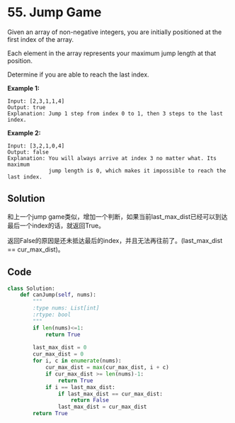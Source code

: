 # 55. Jump Game

Given an array of non-negative integers, you are initially positioned at the first index of the array.

Each element in the array represents your maximum jump length at that position.

Determine if you are able to reach the last index.

**Example 1:**

```
Input: [2,3,1,1,4]
Output: true
Explanation: Jump 1 step from index 0 to 1, then 3 steps to the last index.
```

**Example 2:**

```
Input: [3,2,1,0,4]
Output: false
Explanation: You will always arrive at index 3 no matter what. Its maximum
             jump length is 0, which makes it impossible to reach the last index.
```



## Solution

和上一个jump game类似，增加一个判断，如果当前last_max_dist已经可以到达最后一个index的话，就返回True。

返回False的原因是还未抵达最后的index，并且无法再往前了。(last_max_dist == cur_max_dist)。



## Code

```python
class Solution:
    def canJump(self, nums):
        """
        :type nums: List[int]
        :rtype: bool
        """
        if len(nums)<=1:
            return True
        
        last_max_dist = 0
        cur_max_dist = 0
        for i, c in enumerate(nums):
            cur_max_dist = max(cur_max_dist, i + c)
            if cur_max_dist >= len(nums)-1:
                return True
            if i == last_max_dist:
                if last_max_dist == cur_max_dist:
                    return False
                last_max_dist = cur_max_dist
        return True
```


